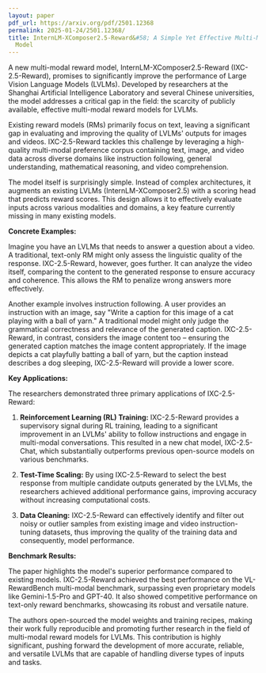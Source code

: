 ```yaml
---
layout: paper
pdf_url: https://arxiv.org/pdf/2501.12368
permalink: 2025-01-24/2501.12368/
title: InternLM-XComposer2.5-Reward&#58; A Simple Yet Effective Multi-Modal Reward
  Model
---
```




A new multi-modal reward model, InternLM-XComposer2.5-Reward (IXC-2.5-Reward), promises to significantly improve the performance of Large Vision Language Models (LVLMs).  Developed by researchers at the Shanghai Artificial Intelligence Laboratory and several Chinese universities, the model addresses a critical gap in the field: the scarcity of publicly available, effective multi-modal reward models for LVLMs.

Existing reward models (RMs) primarily focus on text, leaving a significant gap in evaluating and improving the quality of LVLMs' outputs for images and videos.  IXC-2.5-Reward tackles this challenge by leveraging a high-quality multi-modal preference corpus containing text, image, and video data across diverse domains like instruction following, general understanding, mathematical reasoning, and video comprehension.

The model itself is surprisingly simple.  Instead of complex architectures, it augments an existing LVLMs (InternLM-XComposer2.5) with a scoring head that predicts reward scores. This design allows it to effectively evaluate inputs across various modalities and domains, a key feature currently missing in many existing models.

**Concrete Examples:**

Imagine you have an LVLMs that needs to answer a question about a video.  A traditional, text-only RM might only assess the linguistic quality of the response.  IXC-2.5-Reward, however, goes further. It can analyze the video itself, comparing the content to the generated response to ensure accuracy and coherence. This allows the RM to penalize wrong answers more effectively.

Another example involves instruction following.  A user provides an instruction with an image, say "Write a caption for this image of a cat playing with a ball of yarn." A traditional model might only judge the grammatical correctness and relevance of the generated caption.  IXC-2.5-Reward, in contrast, considers the image content too – ensuring the generated caption matches the image content appropriately.  If the image depicts a cat playfully batting a ball of yarn, but the caption instead describes a dog sleeping, IXC-2.5-Reward will provide a lower score.

**Key Applications:**

The researchers demonstrated three primary applications of IXC-2.5-Reward:

1. **Reinforcement Learning (RL) Training:**  IXC-2.5-Reward provides a supervisory signal during RL training, leading to a significant improvement in an LVLMs' ability to follow instructions and engage in multi-modal conversations.  This resulted in a new chat model, IXC-2.5-Chat, which substantially outperforms previous open-source models on various benchmarks.

2. **Test-Time Scaling:** By using IXC-2.5-Reward to select the best response from multiple candidate outputs generated by the LVLMs,  the researchers achieved additional performance gains, improving accuracy without increasing computational costs.

3. **Data Cleaning:** IXC-2.5-Reward can effectively identify and filter out noisy or outlier samples from existing image and video instruction-tuning datasets, thus improving the quality of the training data and consequently, model performance.

**Benchmark Results:**

The paper highlights the model's superior performance compared to existing models.  IXC-2.5-Reward achieved the best performance on the VL-RewardBench multi-modal benchmark, surpassing even proprietary models like Gemini-1.5-Pro and GPT-40. It also showed competitive performance on text-only reward benchmarks, showcasing its robust and versatile nature.


The authors open-sourced the model weights and training recipes, making their work fully reproducible and promoting further research in the field of multi-modal reward models for LVLMs. This contribution is highly significant, pushing forward the development of more accurate, reliable, and versatile LVLMs that are capable of handling diverse types of inputs and tasks.